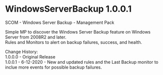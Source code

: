 # WindowsServerBackup 1.0.0.1
SCOM - Windows Server Backup - Management Pack

Simple MP to discover the Windows Server Backup feature on Windows Server from 2008R2 and later.  
Rules and Monitors to alert on backup failures, success, and health.

Change History:  
1.0.0.0 - Original Release  
1.0.0.1 - 6-12-2020 - New and updated rules and the Last Backup monitor to inclue more events for possible backup failures.  

